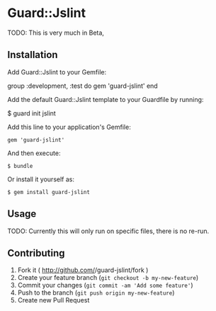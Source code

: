 # Guard::Jslint

TODO: This is very much in Beta, 


## Installation


Add Guard::Jslint to your Gemfile:

group :development, :test do
  gem 'guard-jslint'
end

Add the default Guard::Jslint template to your Guardfile by running:

$ guard init jslint

Add this line to your application's Gemfile:

    gem 'guard-jslint'

And then execute:

    $ bundle

Or install it yourself as:

    $ gem install guard-jslint

## Usage

TODO: Currently this will only run on specific files, there is no
re-run.

## Contributing

1. Fork it ( http://github.com/<my-github-username>/guard-jslint/fork )
2. Create your feature branch (`git checkout -b my-new-feature`)
3. Commit your changes (`git commit -am 'Add some feature'`)
4. Push to the branch (`git push origin my-new-feature`)
5. Create new Pull Request

